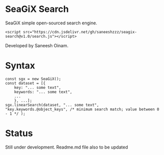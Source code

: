 # SeaGiX Search
SeaGiX simple open-sourced search engine.

    <script src="https://cdn.jsdelivr.net/gh/saneeshzzz/seagix-search@v1.0/search.js"></script>

Developed by Saneesh Oinam.
# Syntax

    const sgx = new SeaGiX();
    const dataset = [{
        key: "... some text",
        keywords: "... some text",
        ...
        }, ...];
    sgx.linearSearch(dataset, "... some text", "key.keywords.@object_keys", /* minimum search match; value between 0 - 1 */ );

# Status
Still under development.
Readme.md file also to be updated


